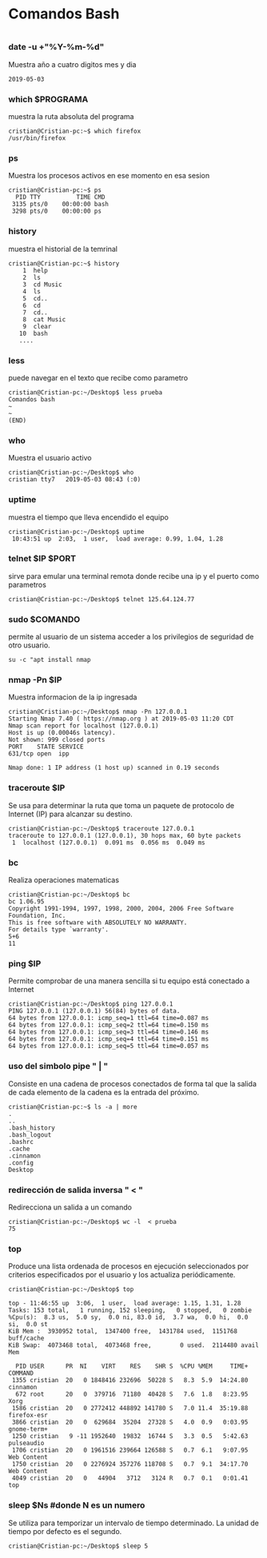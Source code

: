 # Comandos Bash
#

### date -u +"%Y-%m-%d" 
Muestra año a cuatro digitos mes y dia
~~~
2019-05-03
~~~

### which $PROGRAMA 
muestra la ruta absoluta del programa  
~~~
cristian@Cristian-pc:~$ which firefox
/usr/bin/firefox
~~~
### ps 
Muestra los procesos activos en ese momento en esa sesion
~~~
cristian@Cristian-pc:~$ ps
  PID TTY          TIME CMD
 3135 pts/0    00:00:00 bash
 3298 pts/0    00:00:00 ps

~~~
### history 
muestra el historial de la temrinal
~~~
cristian@Cristian-pc:~$ history
    1  help
    2  ls
    3  cd Music
    4  ls
    5  cd..
    6  cd
    7  cd..
    8  cat Music
    9  clear
   10  bash
   ....
~~~
### less  
puede navegar en el texto que recibe como parametro
~~~
cristian@Cristian-pc:~/Desktop$ less prueba
Comandos bash
~
~
(END)
~~~
### who  
Muestra el usuario activo
~~~
cristian@Cristian-pc:~/Desktop$ who
cristian tty7   2019-05-03 08:43 (:0)
~~~
### uptime  
muestra el tiempo que lleva encendido el equipo
~~~
cristian@Cristian-pc:~/Desktop$ uptime
 10:43:51 up  2:03,  1 user,  load average: 0.99, 1.04, 1.28
~~~
### telnet $IP $PORT
sirve para emular una terminal remota donde recibe una ip y el puerto como parametros
~~~
cristian@Cristian-pc:~/Desktop$ telnet 125.64.124.77
~~~

### sudo $COMANDO
permite al usuario de un sistema acceder a los privilegios de seguridad de otro usuario.
~~~
su -c "apt install nmap
~~~
### nmap -Pn $IP
Muestra informacion de la ip ingresada
~~~
cristian@Cristian-pc:~/Desktop$ nmap -Pn 127.0.0.1
Starting Nmap 7.40 ( https://nmap.org ) at 2019-05-03 11:20 CDT
Nmap scan report for localhost (127.0.0.1)
Host is up (0.00046s latency).
Not shown: 999 closed ports
PORT    STATE SERVICE
631/tcp open  ipp

Nmap done: 1 IP address (1 host up) scanned in 0.19 seconds

~~~
### traceroute $IP
Se usa para determinar la ruta que toma un paquete de protocolo de Internet (IP) para alcanzar su destino.
~~~
cristian@Cristian-pc:~/Desktop$ traceroute 127.0.0.1
traceroute to 127.0.0.1 (127.0.0.1), 30 hops max, 60 byte packets
 1  localhost (127.0.0.1)  0.091 ms  0.056 ms  0.049 ms
~~~
### bc
Realiza operaciones matematicas
~~~
cristian@Cristian-pc:~/Desktop$ bc
bc 1.06.95
Copyright 1991-1994, 1997, 1998, 2000, 2004, 2006 Free Software Foundation, Inc.
This is free software with ABSOLUTELY NO WARRANTY.
For details type `warranty'. 
5+6
11
~~~
### ping $IP
Permite comprobar de una manera sencilla si tu equipo está conectado a Internet
~~~
cristian@Cristian-pc:~/Desktop$ ping 127.0.0.1
PING 127.0.0.1 (127.0.0.1) 56(84) bytes of data.
64 bytes from 127.0.0.1: icmp_seq=1 ttl=64 time=0.087 ms
64 bytes from 127.0.0.1: icmp_seq=2 ttl=64 time=0.150 ms
64 bytes from 127.0.0.1: icmp_seq=3 ttl=64 time=0.146 ms
64 bytes from 127.0.0.1: icmp_seq=4 ttl=64 time=0.151 ms
64 bytes from 127.0.0.1: icmp_seq=5 ttl=64 time=0.057 ms
~~~
### uso del simbolo pipe " | "
Consiste en una cadena de procesos conectados de forma tal que la salida de cada elemento de la cadena es la entrada del próximo.
~~~
cristian@Cristian-pc:~$ ls -a | more
.
..
.bash_history
.bash_logout
.bashrc
.cache
.cinnamon
.config
Desktop

~~~
### redirección de salida inversa " < "
Redirecciona un salida a un comando 
~~~
cristian@Cristian-pc:~/Desktop$ wc -l  < prueba
75
~~~
### top
Produce una lista ordenada de procesos en ejecución seleccionados por criterios especificados por el usuario y los actualiza periódicamente.
~~~
cristian@Cristian-pc:~/Desktop$ top

top - 11:46:55 up  3:06,  1 user,  load average: 1.15, 1.31, 1.28
Tasks: 153 total,   1 running, 152 sleeping,   0 stopped,   0 zombie
%Cpu(s):  8.3 us,  5.0 sy,  0.0 ni, 83.0 id,  3.7 wa,  0.0 hi,  0.0 si,  0.0 st
KiB Mem :  3930952 total,  1347400 free,  1431784 used,  1151768 buff/cache
KiB Swap:  4073468 total,  4073468 free,        0 used.  2114480 avail Mem 

  PID USER      PR  NI    VIRT    RES    SHR S  %CPU %MEM     TIME+ COMMAND     
 1355 cristian  20   0 1848416 232696  50228 S   8.3  5.9  14:24.80 cinnamon    
  672 root      20   0  379716  71180  40428 S   7.6  1.8   8:23.95 Xorg        
 1586 cristian  20   0 2772412 448892 141780 S   7.0 11.4  35:19.88 firefox-esr 
 3866 cristian  20   0  629684  35204  27328 S   4.0  0.9   0:03.95 gnome-term+ 
 1250 cristian   9 -11 1952640  19832  16744 S   3.3  0.5   5:42.63 pulseaudio  
 1706 cristian  20   0 1961516 239664 126588 S   0.7  6.1   9:07.95 Web Content 
 1750 cristian  20   0 2276924 357276 118708 S   0.7  9.1  34:17.70 Web Content 
 4049 cristian  20   0   44904   3712   3124 R   0.7  0.1   0:01.41 top 
~~~
### sleep $Ns #donde N es un numero
Se utiliza para temporizar un intervalo de tiempo determinado. La unidad de tiempo por defecto es el segundo.
~~~
cristian@Cristian-pc:~/Desktop$ sleep 5
~~~



